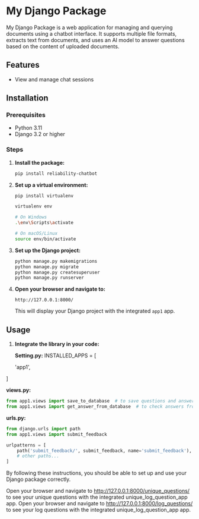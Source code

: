 # My Django Package

My Django Package is a web application for managing and querying documents using a chatbot interface. It supports multiple file formats, extracts text from documents, and uses an AI model to answer questions based on the content of uploaded documents.

## Features

- View and manage chat sessions

## Installation

### Prerequisites

- Python 3.11
- Django 3.2 or higher

### Steps

1. **Install the package:**

   ```bash
   pip install reliability-chatbot
   ```

2. **Set up a virtual environment:**

   ```bash
   pip install virtualenv

   virtualenv env

   # On Windows
   .\env\Scripts\activate

   # On macOS/Linux
   source env/bin/activate
   ```

3. **Set up the Django project:**

   ```bash
   python manage.py makemigrations
   python manage.py migrate
   python manage.py createsuperuser
   python manage.py runserver
   ```

4. **Open your browser and navigate to:**

   ```plaintext
   http://127.0.0.1:8000/
   ```

   This will display your Django project with the integrated `app1` app.

## Usage

1. **Integrate the library in your code:**

   **Setting.py:**
   INSTALLED_APPS = [

   'app1',

]

**views.py:**

```python
from app1.views import save_to_database  # to save questions and answers in the database
from app1.views import get_answer_from_database  # to check answers from database before asking llm
```

**urls.py:**

```python
from django.urls import path
from app1.views import submit_feedback

urlpatterns = [
    path('submit_feedback/', submit_feedback, name='submit_feedback'),
    # other paths...
]
```

By following these instructions, you should be able to set up and use your Django package correctly.

Open your browser and navigate to http://127.0.0.1:8000/unique_questions/ to see your unique questions with the integrated unique_log_question_app app.
Open your browser and navigate to http://127.0.0.1:8000/log_questions/ to see your log questions with the integrated unique_log_question_app app.
